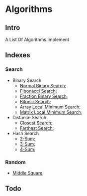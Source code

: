 # Algorithms
## Intro
A List Of Algorithms Implement

## Indexes
### Search
- Binary Search
    - [Normal Binary Search](src/com/algorithms/search/binary/BinarySearch.java);
    - [Fibonacci Search](src/com/algorithms/search/binary/FibonacciSearch.java);
    - [Fraction Binary Search](src/com/algorithms/search/binary/FractionBinarySearch.java);
    - [Bitonic Search](src/com/algorithms/search/bitonic/BitonicSearch.java);
    - [Array Local Minimum Search](src/com/algorithms/search/local/ArrayLocalMinSearch.java);
    - [Matrix Local Minimum Search](src/com/algorithms/search/local/MatrixLocalMinSearch.java);
- Distance Search
    - [Closest Search](src/com/algorithms/search/distance/ClosestSearch.java);
    - [Farthest Search](src/com/algorithms/search/distance/FarthestSearch.java);
- Hash Search
    - [2-Sum](src/com/algorithms/search/nsum/TwoSum.java);
    - [3-Sum](src/com/algorithms/search/nsum/ThreeSum.java);
    - [4-Sum](src/com/algorithms/search/nsum/FourSum.java);

### Random
- [Middle Square](src/com/algorithms/random/MiddleSquare.java);
    
## Todo

